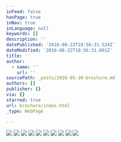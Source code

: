 ```yaml
---
inFeed: false
hasPage: true
inNav: true
inLanguage: null
keywords: []
description: ''
datePublished: '2016-08-22T18:56:31.524Z'
dateModified: '2016-08-22T18:56:31.091Z'
title: ''
author:
  - name: ''
    url: ''
sourcePath: _posts/2016-05-30-brochure.md
authors: []
publisher: {}
via: {}
starred: true
url: brochure/index.html
_type: WebPage

---
```

![](https://the-grid-user-content.s3-us-west-2.amazonaws.com/2db69ac9-d92d-42c4-ba2d-56dbafbe918a.jpg)
![](https://the-grid-user-content.s3-us-west-2.amazonaws.com/a25f6c5b-2032-4bc8-92f0-7655d6fdbf89.jpg)
![](https://the-grid-user-content.s3-us-west-2.amazonaws.com/58817cdd-9d0d-4e36-94a3-f3e58ba2f0d1.jpg)
![](https://the-grid-user-content.s3-us-west-2.amazonaws.com/e331fe73-7804-448b-8d15-d863b7e41002.jpg)
![](https://the-grid-user-content.s3-us-west-2.amazonaws.com/3ba10248-1f58-4bfd-986c-c212270c9c69.jpg)
![](https://the-grid-user-content.s3-us-west-2.amazonaws.com/6fdd3dae-024d-4d6b-bebb-11683c02e325.jpg)
![](https://the-grid-user-content.s3-us-west-2.amazonaws.com/55ac764e-a41e-4bc2-b190-a118826e53c3.jpg)
![](https://the-grid-user-content.s3-us-west-2.amazonaws.com/ad31291b-f4a5-494b-b677-75f09ab802da.jpg)
![](https://the-grid-user-content.s3-us-west-2.amazonaws.com/c32f60a9-703f-4434-a601-3ef6007644f2.jpg)
![](https://the-grid-user-content.s3-us-west-2.amazonaws.com/f57b7f92-41db-47c6-af13-264d2ecaff00.jpg)
